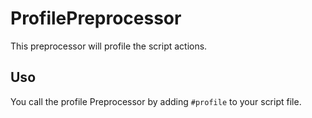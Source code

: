 # ProfilePreprocessor

This preprocessor will profile the script actions.

## Uso

You call the profile Preprocessor by adding `#profile` to your script file.
